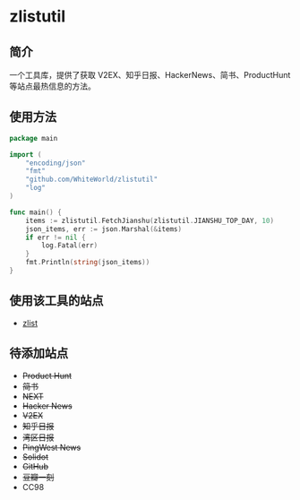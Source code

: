 # zlistutil

## 简介

一个工具库，提供了获取 V2EX、知乎日报、HackerNews、简书、ProductHunt 等站点最热信息的方法。

## 使用方法

```go
package main

import (
	"encoding/json"
	"fmt"
	"github.com/WhiteWorld/zlistutil"
	"log"
)

func main() {
	items := zlistutil.FetchJianshu(zlistutil.JIANSHU_TOP_DAY, 10)
	json_items, err := json.Marshal(&items)
	if err != nil {
		log.Fatal(err)
	}
	fmt.Println(string(json_items))
}
```

## 使用该工具的站点

- [zlist](http://zlist.whiteworld.me/)

## 待添加站点

- ~~Product Hunt~~
- ~~简书~~
- ~~NEXT~~
- ~~Hacker News~~
- ~~V2EX~~
- ~~知乎日报~~
- ~~湾区日报~~
- ~~PingWest News~~
- ~~Solidot~~
- ~~GitHub~~
- ~~豆瓣一刻~~
- CC98


